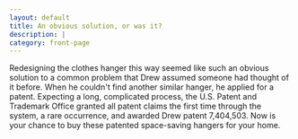 ```yaml
---
layout: default
title: An obvious solution, or was it?
description: |
category: front-page
---
```

Redesigning the clothes hanger this way seemed like such an obvious solution to a common problem that Drew assumed someone had thought of it before. When he couldn't find another similar hanger, he applied for a patent. Expecting a long, complicated process, the U.S. Patent and Trademark Office granted all patent claims the first time through the system, a rare occurrence, and awarded Drew patent 7,404,503. Now is your chance to buy these patented space-saving hangers for your home.